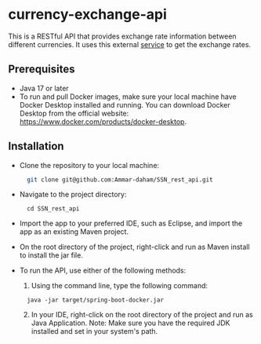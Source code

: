 # currency-exchange-api

This is a RESTful API that provides exchange rate information between different currencies. It uses this external [service](https://apilayer.com/marketplace/description/exchangerates_data-api) to get the exchange rates.

## Prerequisites
* Java 17 or later
* To run and pull Docker images, make sure your local machine have Docker Desktop installed and running. You can download Docker Desktop from the official website: https://www.docker.com/products/docker-desktop.


## Installation
* Clone the repository to your local machine:
  ```bash
    git clone git@github.com:Ammar-daham/SSN_rest_api.git
  ```

* Navigate to the project directory:
    ```
      cd SSN_rest_api
    ```
  
* Import the app to your preferred IDE, such as Eclipse, and import the app as an existing Maven project.

* On the root directory of the project, right-click and run as Maven install to install the jar file.

* To run the API, use either of the following methods:
  1. Using the command line, type the following command:
  
    ```
      java -jar target/spring-boot-docker.jar
    ```
  
  2.  In your IDE, right-click on the root directory of the project and run as Java Application.
      Note: Make sure you have the required JDK installed and set in your system's path.
  
